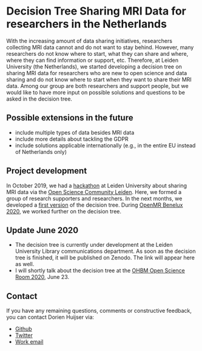 # Decision Tree Sharing MRI Data for researchers in the Netherlands

With the increasing amount of data sharing initiatives, researchers collecting MRI data cannot and do not want to stay behind. However, many researchers do not know where to start, what they can share and where, where they can find information or support, etc. Therefore, at Leiden University (the Netherlands), we started developing a decision tree on sharing MRI data for researchers who are new to open science and data sharing and do not know where to start when they want to share their MRI data. Among our group are both researchers and support people, but we would like to have more input on possible solutions and questions to be asked in the decision tree.

## Possible extensions in the future
- include multiple types of data besides MRI data
- include more details about tackling the GDPR
- include solutions applicable internationally (e.g., in the entire EU instead of Netherlands only)

## Project development
In October 2019, we had a [hackathon](https://www.universiteitleiden.nl/open-science-community-leiden/news/oscl) at Leiden University about sharing MRI data via the [Open Science Community Leiden](https://www.universiteitleiden.nl/open-science-community-leiden). Here, we formed a group of research supporters and researchers. In the next months, we developed a [first version](https://github.com/DorienHuijser/DecisionTreeMRIData/blob/master/20200125_DecisionTree_FlowChart_v1.4.bmp) of the decision tree. During [OpenMR Benelux 2020](https://openmrbenelux.github.io/), we worked further on the decision tree.

## Update June 2020
- The decision tree is currently under development at the Leiden University Library communications department. As soon as the decision tree is finished, it will be published on Zenodo. The link will appear here as well. 
- I will shortly talk about the decision tree at the [OHBM Open Science Room 2020](https://ohbm.github.io/osr2020/), June 23.

## Contact
If you have any remaining questions, comments or constructive feedback, you can contact Dorien Huijser via:
- [Github](https://github.com/DorienHuijser)
- [Twitter](https://twitter.com/DorienHuijser)
- [Work email](mailto:huijser@essb.eur.nl)
